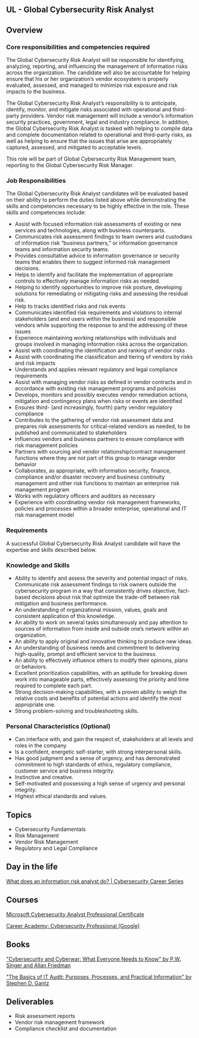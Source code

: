 ## UL - Global Cybersecurity Risk Analyst

## Overview
### Core responsibilities and competencies required
The Global Cybersecurity Risk Analyst will be responsible for identifying, analyzing, reporting, and influencing the management of information risks across the organization. The candidate will also be accountable for helping ensure that his or her organization’s vendor ecosystem is properly evaluated, assessed, and managed to minimize risk exposure and risk impacts to the business.

The Global Cybersecurity Risk Analyst’s responsibility is to anticipate, identify, monitor, and mitigate risks associated with operational and third-party providers. Vendor risk management will include a vendor’s information security practices, government, legal and industry compliance. In addition, the Global Cybersecurity Risk Analyst is tasked with helping to compile data and complete documentation related to operational and third-party risks, as well as helping to ensure that the issues that arise are appropriately captured, assessed, and mitigated to acceptable levels.

This role will be part of Global Cybersecurity Risk Management team, reporting to the Global Cybersecurity Risk Manager.

### Job Responsibilities
The Global Cybersecurity Risk Analyst candidates will be evaluated based on their ability to perform the duties listed above while demonstrating the skills and competencies necessary to be highly effective in the role. These skills and competencies include:
- Assist with focused information risk assessments of existing or new services and technologies, along with business counterparts.
- Communicates risk assessment findings to team owners and custodians of information risk “business partners,” or information governance teams and information security teams.
- Provides consultative advice to information governance or security teams that enables them to suggest informed risk management decisions.
- Helps to identify and facilitate the implementation of appropriate controls to effectively manage information risks as needed.
- Helping to identify opportunities to improve risk posture, developing solutions for remediating or mitigating risks and assessing the residual risk.
- Help to tracks identified risks and risk events
- Communicates identified risk requirements and violations to internal stakeholders (and end users within the business) and responsible vendors while supporting the response to and the addressing of these issues
- Experience maintaining working relationships with individuals and groups involved in managing information risks across the organization.
- Assist with coordinating the identification and ranking of vendor risks
- Assist with coordinating the classification and tiering of vendors by risks and risk impacts
- Understands and applies relevant regulatory and legal compliance requirements
- Assist with managing vendor risks as defined in vendor contracts and in accordance with existing risk management programs and policies
- Develops, monitors and possibly executes vendor remediation actions, mitigation and contingency plans when risks or events are identified
- Ensures third- (and increasingly, fourth) party vendor regulatory compliance
- Contributes to the gathering of vendor risk assessment data and prepares risk assessments for critical-related vendors as needed, to be published and communicated to stakeholders
- Influences vendors and business partners to ensure compliance with risk management policies
- Partners with sourcing and vendor relationship/contract management functions where they are not part of this group to manage vendor behavior
- Collaborates, as appropriate, with information security, finance, compliance and/or disaster recovery and business continuity management and other risk functions to maintain an enterprise risk management program
- Works with regulatory officers and auditors as necessary
- Experience with coordinating vendor risk management frameworks, policies and processes within a broader enterprise, operational and IT risk management model

### Requirements
A successful Global Cybersecurity Risk Analyst candidate will have the expertise and skills described below.

### Knowledge and Skills
- Ability to identify and assess the severity and potential impact of risks. Communicate risk assessment findings to risk owners outside the cybersecurity program in a way that consistently drives objective, fact-based decisions about risk that optimize the trade-off between risk mitigation and business performance.
- An understanding of organizational mission, values, goals and consistent application of this knowledge.
- An ability to work on several tasks simultaneously and pay attention to sources of information from inside and outside one’s network within an organization.
- An ability to apply original and innovative thinking to produce new ideas.
- An understanding of business needs and commitment to delivering high-quality, prompt and efficient service to the business.
- An ability to effectively influence others to modify their opinions, plans or behaviors.
- Excellent prioritization capabilities, with an aptitude for breaking down work into manageable parts, effectively assessing the priority and time required to complete each part.
- Strong decision-making capabilities, with a proven ability to weigh the relative costs and benefits of potential actions and identify the most appropriate one.
- Strong problem-solving and troubleshooting skills.

### Personal Characteristics (Optional)
- Can interface with, and gain the respect of, stakeholders at all levels and roles in the company.
- Is a confident, energetic self-starter, with strong interpersonal skills.
- Has good judgment and a sense of urgency, and has demonstrated commitment to high standards of ethics, regulatory compliance, customer service and business integrity.
- Instinctive and creative.
- Self-motivated and possessing a high sense of urgency and personal integrity.
- Highest ethical standards and values.

## Topics
- Cybersecurity Fundamentals
- Risk Management
- Vendor Risk Management
- Regulatory and Legal Compliance

## Day in the life
[What does an information risk analyst do? | Cybersecurity Career Series](https://www.youtube.com/watch?v=zcuFMGBZOw8)

## Courses
[Microsoft Cybersecurity Analyst Professional Certificate](https://dpi.instructure.com/courses/301/assignments/2624)

[Career Academy: Cybersecurity Professional (Google)](https://dpi.instructure.com/courses/301/assignments/2606)

## Books
["Cybersecurity and Cyberwar: What Everyone Needs to Know" by P.W. Singer and Allan Friedman](https://dpi.instructure.com/courses/301/assignments/2625)

["The Basics of IT Audit: Purposes, Processes, and Practical Information" by Stephen D. Gantz](https://dpi.instructure.com/courses/301/assignments/2626)

## Deliverables
- Risk assessment reports
- Vendor risk management framework
- Compliance checklist and documentation